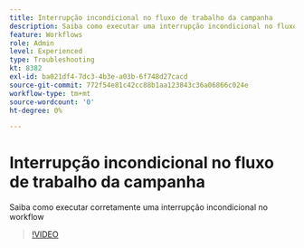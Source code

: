 ```yaml
---
title: Interrupção incondicional no fluxo de trabalho da campanha
description: Saiba como executar uma interrupção incondicional no fluxo de trabalho da campanha
feature: Workflows
role: Admin
level: Experienced
type: Troubleshooting
kt: 8382
exl-id: ba021df4-7dc3-4b3e-a03b-6f748d27cacd
source-git-commit: 772f54e81c42cc88b1aa123843c36a06866c024e
workflow-type: tm+mt
source-wordcount: '0'
ht-degree: 0%

---
```


# Interrupção incondicional no fluxo de trabalho da campanha

Saiba como executar corretamente uma interrupção incondicional no workflow

>[!VIDEO](https://video.tv.adobe.com/v/335887?quality=12)
